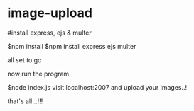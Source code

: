 # image-upload

#install express, ejs & multer


$npm install
$npm install express ejs multer

all set to go

now run the program

$node index.js
visit localhost:2007 and upload your images..!

that's all...!!!
